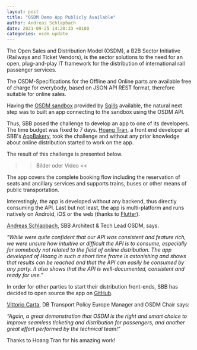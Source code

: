 ```yaml
---
layout: post
title: "OSDM Demo App Publicly Available"
author: Andreas Schlapbach
date: 2021-09-25 14:20:33 +0100
categories: osdm update
---
```


The Open Sales and Distribution Model (OSDM), a B2B Sector Initiative (Railways and Ticket Vendors), is the sector solutions to the need for an open, plug-and-play IT framework for the distribution of international rail passenger services.

The OSDM-Specifications for the Offline and Online parts are available free of charge for everybody, based on JSON API REST format, therefore suitable for online sales.

Having the [OSDM sandbox](https://unioninternationalcheminsdefer.github.io/OSDM/tools/sandbox/) provided by [Sqills](https://sqills.com) available, the natural next step was to built an app connecting to the sandbox using the OSDM API.

Thus, SBB posed the challenge to develop an app to one of its developers. The time budget was fixed to 7 days. [Hoang Tran](https://www.linkedin.com/in/hoang-tran-388200195/), a front end developer at SBB's [AppBakery](https://appbakery.medium.com/), took the challenge and without any prior knowledge about online distribution started to work on the app.

The result of this challenge is presented below.

>> Bilder oder Video <<

The app covers the complete booking flow including the reservation of seats and ancillary services and supports  trains, buses or other means of public transportation.

Interestingly, the app is developed without any backend, thus directly consuming the API. Last but not least, the app is multi-platform and runs natively on Android, iOS or the web (thanks to [Flutter](https://flutter.dev/)).

[Andreas Schlapbach](https://www.linkedin.com/in/andreas-schlapbach/), SBB Architect & Tech Lead OSDM, says.

  *"While were quite confident that our API was consistent and feature rich, we were unsure how intuitive or difficult the API is to consume, especially for somebody not related to the field of online distribution. The app developed of Hoang in such a short time frame is astonishing and shows that results can be reached and that the API can easily be consumed by any party. It also shows that the API is well-documented, consistent and ready for use."*

In order for other parties to start their distribution front-ends, SBB has decided to open source the app on [GitHub](https://github.com/).

[Vittorio Carta](https://www.linkedin.com/in/vittorio-carta-mba-0b90b728/), DB Transport Policy Europe Manager and OSDM Chair says:

  *“Again, a great demonstration that OSDM is the right and smart choice to improve seamless ticketing and distribution for passengers, and another great effort performed by the technical team!”*

Thanks to Hoang Tran for his amazing work!
